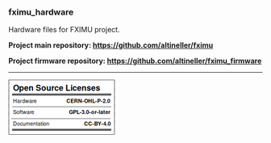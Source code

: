 ### fximu_hardware

Hardware files for FXIMU project.

**Project main repository: https://github.com/altineller/fximu**

**Project firmware repository: https://github.com/altineller/fximu_firmware**  

---

![license](https://raw.githubusercontent.com/rosrider/fximu_doc/main/license.png)
